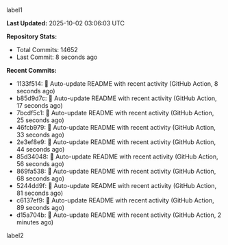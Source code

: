 
label1 
<!-- ACTIVITY_START -->
**Last Updated:** 2025-10-02 03:06:03 UTC

**Repository Stats:**
- Total Commits: 14652
- Last Commit: 8 seconds ago

**Recent Commits:**
- 1133f514: 🤖 Auto-update README with recent activity (GitHub Action, 8 seconds ago)
- b85d9d7c: 🤖 Auto-update README with recent activity (GitHub Action, 17 seconds ago)
- 7bcdf5c1: 🤖 Auto-update README with recent activity (GitHub Action, 25 seconds ago)
- 46fcb979: 🤖 Auto-update README with recent activity (GitHub Action, 33 seconds ago)
- 2e3ef8e9: 🤖 Auto-update README with recent activity (GitHub Action, 44 seconds ago)
- 85d34048: 🤖 Auto-update README with recent activity (GitHub Action, 56 seconds ago)
- 869fa538: 🤖 Auto-update README with recent activity (GitHub Action, 68 seconds ago)
- 5244dd9f: 🤖 Auto-update README with recent activity (GitHub Action, 81 seconds ago)
- c6137ef9: 🤖 Auto-update README with recent activity (GitHub Action, 89 seconds ago)
- d15a704b: 🤖 Auto-update README with recent activity (GitHub Action, 2 minutes ago)
<!-- ACTIVITY_END -->

label2
